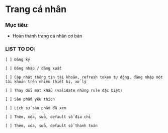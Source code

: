 # Trang cá nhân

### Mục tiêu:

- Hoàn thành trang cá nhân cơ bản

### LIST TO DO:

    [ ] Đăng ký
    
    [ ] Đăng nhập / đăng xuất

    [ ] Cập nhật thông tin tài khoản, refresh token tự động, đăng nhập một tài khoản trên nhiều thiết bị, xử lý 

    [ ] Thay đổi mật khẩu (validate những rule đặc biệt)

    [ ] Sản phẩm yêu thích

    [ ] Lịch sử sản phẩm đã xem

    [ ] Thêm, xóa, sửa, default sổ địa chỉ

    [ ] Thêm, xóa, sửa, default sổ thanh toán

